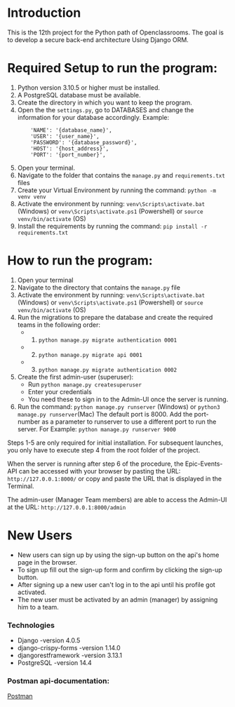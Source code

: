 # Introduction
This is the 12th project for the Python path of Openclassrooms.
The goal is to develop a secure back-end architecture Using Django ORM.

# Required Setup to run the program:

1. Python version 3.10.5 or higher must be installed.
2. A PostgreSQL database must be available.
3. Create the directory in which you want to keep the program.
4. Open the the `settings.py`, go to DATABASES and change the information for
 your database accordingly.
   Example: 
    ```
        'NAME': '{database_name}',
        'USER': '{user_name}',
        'PASSWORD': '{database_password}',
        'HOST': '{host_address}',
        'PORT': '{port_number}',
   ```
6. Open your terminal.
7. Navigate to the folder that contains the `manage.py` and `requirements.txt` files
8. Create your Virtual Environment by running the command: `python -m venv venv`
9. Activate the environment by running: 
 `venv\Scripts\activate.bat` (Windows) 
 or `venv\Scripts\activate.ps1` (Powershell)
 or `source venv/bin/activate` (OS)
10. Install the requirements by running the command: `pip install -r requirements.txt`

# How to run the program:

1. Open your terminal
2. Navigate to the directory that contains the `manage.py` file
3. Activate the environment by running: 
 `venv\Scripts\activate.bat` (Windows) 
 or `venv\Scripts\activate.ps1` (Powershell)
 or `source venv/bin/activate` (OS)
4. Run the migrations to prepare the database and create the required teams in the following order:
    -  1. `python manage.py migrate authentication 0001`
    -  2. `python manage.py migrate api 0001`
    -  3. `python manage.py migrate authentication 0002`
5. Create the first admin-user (superuser):
    - Run `python manage.py createsuperuser`
    - Enter your credentials
    - You need these to sign in to the Admin-UI once the server is running.
6. Run the command: `python manage.py runserver` (Windows) or `python3 manage.py runserver`(Mac)
The default port is 8000. Add the port-number as a parameter to runserver to use a different
port to run the server. For Example: `python manage.py runserver 9000`

Steps 1-5 are only required for initial installation. For subsequent launches,
you only have to execute step 4 from the root folder of the project.

When the server is running after step 6 of the procedure, the Epic-Events-API can be 
accessed with your browser by pasting the URL: `http://127.0.0.1:8000/` 
or copy and paste the URL that is displayed in the Terminal.

The admin-user (Manager Team members) are able to access the Admin-UI at the URL:
`http://127.0.0.1:8000/admin`

# New Users
- New users can sign up by using the sign-up button on the api's home page in the browser.
- To sign up fill out the sign-up form and confirm by clicking the sign-up button.
- After signing up a new user can't log in to the api until his profile got activated.
- The new user must be activated by an admin (manager) by assigning him to a team.


### Technologies
- Django -version 4.0.5
- django-crispy-forms -version 1.14.0
- djangorestframework -version 3.13.1
- PostgreSQL -version 14.4

### Postman api-documentation:
[Postman](https://documenter.getpostman.com/view/20098177/2s8YmSsLVK)

